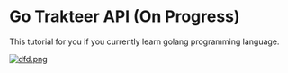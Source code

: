 # Go Trakteer API (On Progress)

This tutorial for you if you currently learn golang programming language.

[![dfd.png](https://i.postimg.cc/T2y6k3dp/dfd.png)](https://postimg.cc/7bydhDTk)
